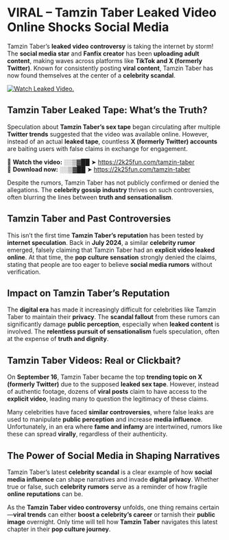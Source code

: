 # VIRAL – Tamzin Taber Leaked Video Online Shocks Social Media 

Tamzin Taber’s **leaked video controversy** is taking the internet by storm! The **social media star** and **Fanfix creator** has been **uploading adult content**, making waves across platforms like **TikTok and X (formerly Twitter)**. Known for consistently posting **viral content**, Tamzin Taber has now found themselves at the center of a **celebrity scandal**.  

[![Watch Leaked Video.](https://miro.medium.com/v2/resize:fit:828/format:webp/1*cilzJN44JGOrTw9NJCrNHA.gif "Watch Leaked Video")](https://2k25fun.com/tamzin-taber)

## **Tamzin Taber Leaked Tape: What’s the Truth?**  
Speculation about **Tamzin Taber’s sex tape** began circulating after multiple **Twitter trends** suggested that the video was available online. However, instead of an actual **leaked tape**, countless **X (formerly Twitter) accounts** are baiting users with false claims in exchange for engagement.  

🔹 **Watch the video:** ░░▒▓██ ➤ https://2k25fun.com/tamzin-taber  
🔹 **Download now:** ░░▒▓██ ➤ https://2k25fun.com/tamzin-taber  

Despite the rumors, Tamzin Taber has not publicly confirmed or denied the allegations. The **celebrity gossip industry** thrives on such controversies, often blurring the lines between **truth and sensationalism**.  

## **Tamzin Taber and Past Controversies**  
This isn’t the first time **Tamzin Taber’s reputation** has been tested by **internet speculation**. Back in **July 2024**, a similar **celebrity rumor** emerged, falsely claiming that Tamzin Taber had an **explicit video leaked online**. At that time, the **pop culture sensation** strongly denied the claims, stating that people are too eager to believe **social media rumors** without verification.  

## **Impact on Tamzin Taber’s Reputation**  
The **digital era** has made it increasingly difficult for celebrities like Tamzin Taber to maintain their **privacy**. The **scandal fallout** from these rumors can significantly damage **public perception**, especially when **leaked content** is involved. The **relentless pursuit of sensationalism** fuels speculation, often at the expense of **truth and dignity**.  

## **Tamzin Taber Videos: Real or Clickbait?**  
On **September 16**, Tamzin Taber became the top **trending topic on X (formerly Twitter)** due to the supposed **leaked sex tape**. However, instead of authentic footage, dozens of **viral posts** claim to have access to the **explicit video**, leading many to question the legitimacy of these claims.  

Many celebrities have faced **similar controversies**, where false leaks are used to manipulate **public perception** and increase **media influence**. Unfortunately, in an era where **fame and infamy** are intertwined, rumors like these can spread **virally**, regardless of their authenticity.  

## **The Power of Social Media in Shaping Narratives**  
Tamzin Taber’s latest **celebrity scandal** is a clear example of how **social media influence** can shape narratives and invade **digital privacy**. Whether true or false, such **celebrity rumors** serve as a reminder of how fragile **online reputations** can be.  

As the **Tamzin Taber video controversy** unfolds, one thing remains certain—**viral trends** can either **boost a celebrity’s career** or tarnish their **public image** overnight. Only time will tell how **Tamzin Taber** navigates this latest chapter in their **pop culture journey**. 